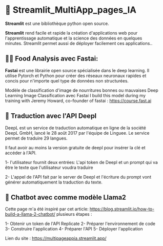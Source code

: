 #	🧰 Streamlit_MultiApp_pages_IA

**Streamlit** est une bibliothèque python open source.

**Streamlit** rend facile et rapide la création d'applications web pour l'apprentissage automatique et la science des données en quelques minutes. Streamlit permet aussi de déployer facilement ces applications..

## 🧑‍🍳 Food Analysis avec Fastai:

**Fastai** est une librairie open source spécialisée dans le deep learning. Il utilise Pytorch et Python pour créer des réseaux neuronaux rapides et concis pour n'importe quel type de données non structurées.

Modèle de classification d'image de nourritures bonnes ou mauvaises
Deep Learning Image Classification avec Fastai
I build this model during my training with Jeremy Howard, co-founder of fastai :
https://course.fast.ai

## 🤖 Traduction avec l'API Deepl

DeepL est un service de traduction automatique en ligne de la société DeepL GmbH, lancé le 28 août 2017 par l'équipe de Linguee. Le service permet de traduire 29 langues.

Il faut avoir au moins la version gratuite de deepl pour insérer la clé et accéder à l'API.

1- l'utilisateur fournit deux entrées: L'api token de Deepl et un prompt qui va être le texte que l'utilisateur voudra traduire

2- L'appel de l'API fait par le server de Deepl et l'écriture du prompt vont générer automatiquement la traduction du texte.

## 🤖 Chatbot avec comme modèle Llama2

Cette page m'a été inspiré par cet article: https://blog.streamlit.io/how-to-build-a-llama-2-chatbot/
plusieurs étapes :

1- Obtenir un token de l'API Replicate
2- Préparer l'environnement de code
3- Construire l'application
4- Préparer l'API
5- Déployer l'application


 Lien du site :  https://multipageappia.streamlit.app/
